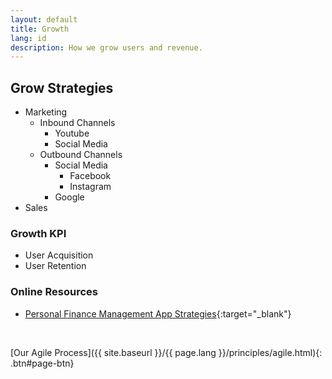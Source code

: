 ```yaml
---
layout: default
title: Growth
lang: id
description: How we grow users and revenue.
---
```


## Grow Strategies

* Marketing
  * Inbound Channels
    * Youtube
    * Social Media
  * Outbound Channels
    * Social Media
      * Facebook
      * Instagram
    * Google
* Sales

### Growth KPI

* User Acquisition
* User Retention

### Online Resources

* [Personal Finance Management App Strategies](https://www.cbinsights.com/research/personal-finance-apps-strategies/){:target="_blank"} 

<br>

[Our Agile Process]({{ site.baseurl }}/{{ page.lang }}/principles/agile.html){: .btn#page-btn}